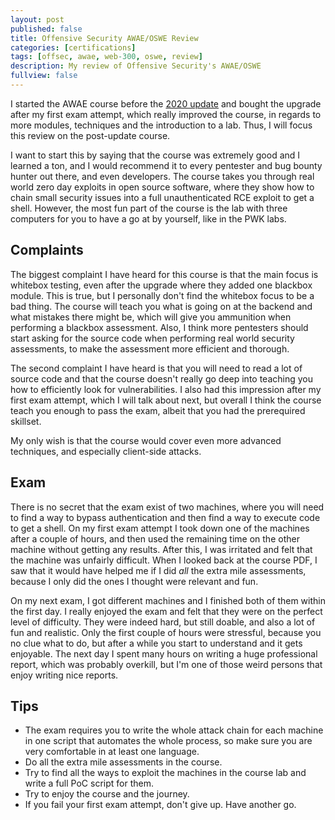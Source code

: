 ```yaml
---
layout: post
published: false
title: Offensive Security AWAE/OSWE Review
categories: [certifications]
tags: [offsec, awae, web-300, oswe, review]
description: My review of Offensive Security's AWAE/OSWE
fullview: false
---
```


I started the AWAE course before the <a href="https://www.offensive-security.com/offsec/awae-2020-update/">2020 update</a> and bought the upgrade after my first exam attempt, which really improved the course, in regards to more modules, techniques and the introduction to a lab. Thus, I will focus this review on the post-update course.
  
I want to start this by saying that the course was extremely good and I learned a ton, and I would recommend it to every pentester and bug bounty hunter out there, and even developers. The course takes you through real world zero day exploits in open source software, where they show how to chain small security issues into a full unauthenticated RCE exploit to get a shell. However, the most fun part of the course is the lab with three computers for you to have a go at by yourself, like in the PWK labs.  

## Complaints
The biggest complaint I have heard for this course is that the main focus is whitebox testing, even after the upgrade where they added one blackbox module. This is true, but I personally don't find the whitebox focus to be a bad thing. The course will teach you what is going on at the backend and what mistakes there might be, which will give you ammunition when performing a blackbox assessment. Also, I think more pentesters should start asking for the source code when performing real world security assessments, to make the assessment more efficient and thorough.

The second complaint I have heard is that you will need to read a lot of source code and that the course doesn't really go deep into teaching you how to efficiently look for vulnerabilities. I also had this impression after my first exam attempt, which I will talk about next, but overall I think the course teach you enough to pass the exam, albeit that you had the prerequired skillset.  
  
My only wish is that the course would cover even more advanced techniques, and especially client-side attacks.
  
## Exam
There is no secret that the exam exist of two machines, where you will need to find a way to bypass authentication and then find a way to execute code to get a shell. On my first exam attempt I took down one of the machines after a couple of hours, and then used the remaining time on the other machine without getting any results. After this, I was irritated and felt that the machine was unfairly difficult. When I looked back at the course PDF, I saw that it would have helped me if I did _all_ the extra mile assessments, because I only did the ones I thought were relevant and fun.  
  
On my next exam, I got different machines and I finished both of them within the first day. I really enjoyed the exam and felt that they were on the perfect level of difficulty. They were indeed hard, but still doable, and also a lot of fun and realistic. Only the first couple of hours were stressful, because you no clue what to do, but after a while you start to understand and it gets enjoyable. The next day I spent many hours on writing a huge professional report, which was probably overkill, but I'm one of those weird persons that enjoy writing nice reports.

## Tips
- The exam requires you to write the whole attack chain for each machine in one script that automates the whole process, so make sure you are very comfortable in at least one language.
- Do all the extra mile assessments in the course.
- Try to find all the ways to exploit the machines in the course lab and write a full PoC script for them.
- Try to enjoy the course and the journey.
- If you fail your first exam attempt, don't give up. Have another go.
